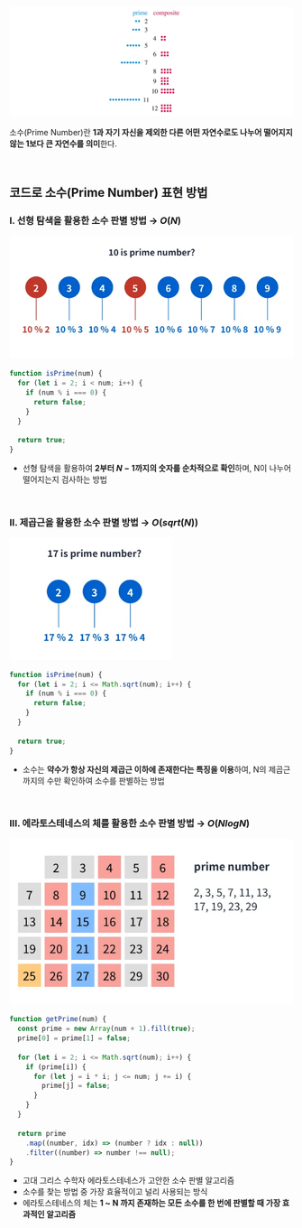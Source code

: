 ![소수](/assets/images/algorithm/math/prime.webp)

소수(Prime Number)란 **1과 자기 자신을 제외한 다른 어떤 자연수로도 나누어 떨어지지 않는 1보다 큰 자연수를 의미**한다.

<br />

## 코드로 소수(Prime Number) 표현 방법

### I. 선형 탐색을 활용한 소수 판별 방법 → $O(N)$

![선형 탐색을 활용한 소수 판별 방법](/assets/images/algorithm/math/prime_linear.webp)

```javascript
function isPrime(num) {
  for (let i = 2; i < num; i++) {
    if (num % i === 0) {
      return false;
    }
  }

  return true;
}
```

- 선형 탐색을 활용하여 **2부터 $N - 1$까지의 숫자를 순차적으로 확인**하며, N이 나누어 떨어지는지 검사하는 방법

<br />

### II. 제곱근을 활용한 소수 판별 방법 → $O(sqrt(N))$

<img src="/assets/images/algorithm/math/prime_sqrt.webp" alt="제곱근을 활용한 소수 판별 방법" width="287.97px" />

```javascript
function isPrime(num) {
  for (let i = 2; i <= Math.sqrt(num); i++) {
    if (num % i === 0) {
      return false;
    }
  }

  return true;
}
```

- 소수는 **약수가 항상 자신의 제곱근 이하에 존재한다는 특징을 이용**하여, N의 제곱근까지의 수만 확인하여 소수를 판별하는 방법

<br />

### III. 에라토스테네스의 체를 활용한 소수 판별 방법 → $O(N log N)$

![에라토스테네스의 체를 활용한 소수 판별 방법](/assets/images/algorithm/math/prime_sieve_of_eratosthenes.webp)

```javascript
function getPrime(num) {
  const prime = new Array(num + 1).fill(true);
  prime[0] = prime[1] = false;

  for (let i = 2; i <= Math.sqrt(num); i++) {
    if (prime[i]) {
      for (let j = i * i; j <= num; j += i) {
        prime[j] = false;
      }
    }
  }

  return prime
    .map((number, idx) => (number ? idx : null))
    .filter((number) => number !== null);
}
```

- 고대 그리스 수학자 에라토스테네스가 고안한 소수 판별 알고리즘
- 소수를 찾는 방법 중 가장 효율적이고 널리 사용되는 방식
- 에라토스테네스의 체는 **1 ~ N 까지 존재하는 모든 소수를 한 번에 판별할 때 가장 효과적인 알고리즘**
